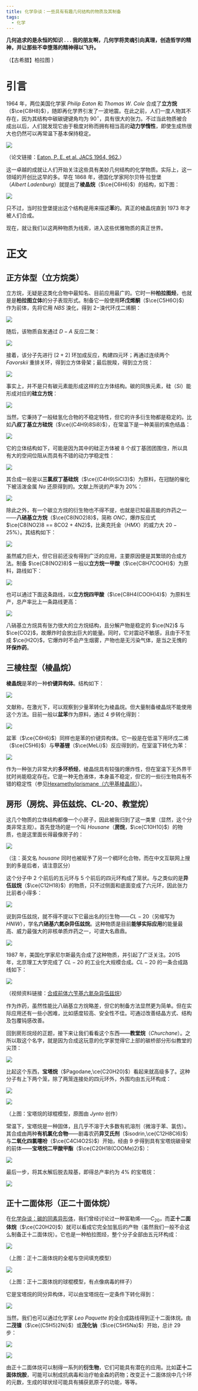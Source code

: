 ```yaml
---
title: 化学杂谈：一些具有有趣几何结构的物质及其制备
tags:
  - 化学
---
```

**几何追求的是永恒的知识 . . . 我的朋友啊，几何学将灵魂引向真理，创造哲学的精神，并让那些不幸堕落的精神得以飞升。**

（【古希腊】柏拉图 ）

# 引言

$1964$ 年，两位美国化学家 $Philip~Eaton$ 和 $Thomas~W.~Cole$ 合成了**立方烷**（$\ce{C8H8}$），随即再化学界引发了一波地震。在此之前，人们一度人物其不存在，因为其结构中碳碳键键角均为 $90^{\circ}$，具有很大的张力。不过当此物质被合成出以后，人们就发现它由于极度对称而拥有相当高的**动力学惰性**，即使生成热很大也仍然可以再常温下基本保持稳定。

![](https://cdn.luogu.com.cn/upload/image_hosting/6t95xl8w.png)

（论文链接：[Eaton, P. E. et al. JACS 1964, 962.](https://pubs.acs.org/doi/10.1021/ja01059a072)）

这一卓越的成就让人们开始关注这些具有美妙几何结构的化学物质。实际上，这一领域的开创比这早的多。早在 $1868$ 年，德国化学家阿尔贝特·拉登堡（$Albert~Ladenburg$）就提出了**棱晶烷**（$\ce{C6H6}$）的结构，如下图：

![](https://cdn.luogu.com.cn/upload/image_hosting/l5pjtnkr.png)

只不过，当时拉登堡提出这个结构是用来描述**苯**的。真正的棱晶烷直到 $1973$ 年才被人们合成。

现在，就让我们以这两种物质为线索，进入这些优雅物质的真正世界。

# 正文

## 正方体型（立方烷类） 

立方烷，无疑是这类化合物中最知名、目前应用最广的。它时一种**柏拉图烃**，也就是是**柏拉图立体**的分子表现形式。制备它一般使用**环戊烯酮**（$\ce{C5H6O}$）作为前体，先将它用 $NBS$ 溴化，得到 $2-$溴代环戊二烯酮：

![](https://cdn.luogu.com.cn/upload/image_hosting/kp05y043.png)

随后，该物质自发通过 $D-A$ 反应二聚：

![](https://cdn.luogu.com.cn/upload/image_hosting/a8onfggb.png)

接着，该分子先进行 $[2+2]$ 环加成反应，构建四元环；再通过连续两个 $Favorskii$ 重排关环，得到立方体骨架；最后脱羧，得到立方烷：

![](https://cdn.luogu.com.cn/upload/image_hosting/i8yv1ynz.png)

事实上，并不是只有碳元素能形成这样的立方体结构。碳的同族元素，硅（$Si$）能形成对应的**硅立方烷**：

![](https://cdn.luogu.com.cn/upload/image_hosting/19aefjz2.png)

当然，它秉持了一般硅氢化合物的不稳定特性，但它的许多衍生物都是稳定的。比如**八叔丁基立方硅烷**（$\ce{(C4H9)8Si8}$），在常温下是一种美丽的紫色结晶：

![](https://cdn.luogu.com.cn/upload/image_hosting/vvly7q5h.png)

它的立体结构如下，可能是因为其中的硅正方体被 $8$ 个叔丁基团团围住，所以具有大的空间位阻从而具有不错的动力学稳定性：

![](https://cdn.luogu.com.cn/upload/image_hosting/ej4gss2o.png)

其合成一般是以**三氯叔丁基硅烷**（$\ce{(C4H9)SiCl3}$）为原料，在冠醚的催化下被活泼金属 $Na$ 还原得到的。文献上所说的产率为 $20\%$：

![](https://cdn.luogu.com.cn/upload/image_hosting/osl6zihp.png)

除此之外，有一个碳立方烷的衍生物也不得不提，也就是已知最高能的炸药之一——**八硝基立方烷**（$\ce{C8(NO2)8}$，简称 $ONC$，爆炸反应式 $\ce{C8(NO2)8 == 8CO2 + 4N2}$，比奥克托金（$HMX$）的威力大 $20-25\%$）。其结构如下：

![](https://cdn.luogu.com.cn/upload/image_hosting/c76994yw.png)

虽然威力巨大，但它目前还没有得到广泛的应用，主要原因便是其繁琐的合成方法。制备 $\ce{C8(NO2)8}$ 一般以**立方烷一甲酸**（$\ce{C8H7COOH}$）为原料，路线如下：

![](https://cdn.luogu.com.cn/upload/image_hosting/cnknsdpj.png)

也可以通过下面这条路线，以**立方烷四甲酸**（$\ce{C8H4(COOH)4}$）为原料生产，总产率比上一条路线更高：

![](https://cdn.luogu.com.cn/upload/image_hosting/ejvdfrlb.png)

八硝基立方烷具有张力很大的立方烷结构，且分解产物是稳定的 $\ce{N2}$ 与 $\ce{CO2}$，故爆炸时会放出巨大的能量。同时，它对震动不敏感，且由于不生成 $\ce{H2O}$，它爆炸时不会产生烟雾，产物也是无污染气体，是当之无愧的**环保炸药**。

## 三棱柱型（棱晶烷）

**棱晶烷**是苯的一种**价键异构体**。结构如下：

![](https://cdn.luogu.com.cn/upload/image_hosting/k60cgjkv.png)

文献称，在激光下，可以观察到少量苯转化为棱晶烷。但大量制备棱晶烷不能使用这个方法。目前一般以**盆苯**作为原料，通过 $4$ 步转化得到：

![](https://cdn.luogu.com.cn/upload/image_hosting/h2f5nvwb.png)

盆苯（$\ce{C6H6}$）同样也是苯的价键异构体。它一般是在低温下用环戊二烯（$\ce{C5H6}$）与**甲基锂**（$\ce{MeLi}$）反应得到的，在室温下转化为苯：

![](https://cdn.luogu.com.cn/upload/image_hosting/5hxa1o36.png)

作为一种张力非常大的**多环桥烃**，棱晶烷具有较强的爆炸性，但在室温下无外界干扰时尚能稳定存在。它是一种无色液体，本身虽不稳定，但它的一些衍生物具有不错的稳定性（参见[Hexamethylprismane（六甲基棱晶烷）](https://pubs.acs.org/doi/abs/10.1021/ja00976a046)）。

## 房形（房烷、异伍兹烷、CL-20、教堂烷）

这几个物质的立体结构都像一个小房子，因此被我归到了这一类里（显然，这个分类非常主观）。首先登场的是一个叫 $Housane$（**房烷**，$\ce{C10H10}$）的物质，也是这里面长得最像房子的：

![](https://cdn.luogu.com.cn/upload/image_hosting/ssutbl4o.png)

（注：英文名 $housane$ 同时也被赋予了另一个稠环化合物，而在中文互联网上搜到的多是后者，请注意区分）

这个分子中 $2$ 个前后的五元环与 $5$ 个前后的四元环构成了笼状。与之类似的是**异伍兹烷**（$\ce{C12H18}$）的物质，只不过侧面和底面变成了六元环，因此张力比前者小得多：

![](https://cdn.luogu.com.cn/upload/image_hosting/7zljj7sa.png)

说到异伍兹烷，就不得不提以下它最出名的衍生物——$CL-20$（另缩写为 $HNIW$），学名**六硝基六氮杂异伍兹烷**。这种物质是目前**能够实际应用**的能量最高、威力最强大的非核单质炸药之一，可谓大名鼎鼎。

![](https://cdn.luogu.com.cn/upload/image_hosting/mh2yg1re.png)

$1987$ 年，美国化学家尼尔斯最先合成了这种物质，并引起了广泛关注。$2015$ 年，北京理工大学完成了 $CL-20$ 的工业化大规模合成。$CL-20$ 的一条合成路线如下：

![](https://cdn.luogu.com.cn/upload/image_hosting/r3b2u12k.png)

（视频资料链接：[合成前体六苄基六氮杂异伍兹烷](https://www.bilibili.com/video/BV1qk4y1K7ex/?spm_id_from=333.999.0.0&vd_source=c3c20b820dcfa5d8a8b16eefa1932a09)）

作为炸药，虽然性能比八硝基立方烷略差，但它的制备方法显然更为简单。但在实际应用还有一些小困难，比如感度较高、安全性不佳。可通过改善结晶方式、结构及包覆钝感改善。

回到房形烷烃的正题，接下来让我们看看这个东西——**教堂烷**（$Churchane$）。之所以取这个名字，就是因为合成这玩意的化学家觉得它上部的碳桥部分形似教堂的尖顶：

![](https://cdn.luogu.com.cn/upload/image_hosting/o0pstd9k.png)

比起这个东西，**宝塔烷**（$Pagodane,\ce{C20H20}$）看起来就高级多了。这种分子有上下两个笼，除了两笼连接处的四元环外，外围均由五元环构成：

![](https://cdn.luogu.com.cn/upload/image_hosting/njp7lxc5.png)

![](https://cdn.luogu.com.cn/upload/image_hosting/zpip2mns.png)

（上图：宝塔烷的球棍模型，原图由 $Jynto$ 创作）

常温下，宝塔烷是一种固体，且几乎不溶于大多数有机溶剂（微溶于苯、氯仿）。其合成由两种**有机氯化合物**——剧毒农药**异艾氏剂**（$isodrin,\ce{C12H8Cl6}$）与**二氧化四氯噻吩**（$\ce{C4Cl4O2S}$）开始，经由 $9$ 步得到具有宝塔烷碳骨架的前体——**宝塔烷二甲酸甲酯**（$\ce{C20H18(COOMe)2}$）：

![](https://cdn.luogu.com.cn/upload/image_hosting/vuea3coa.png)

最后一步，将其水解后脱去羧基，即得总产率约为 $4\%$ 的宝塔烷：

![](https://cdn.luogu.com.cn/upload/image_hosting/0a8i9840.png)

## 正十二面体形（正二十面体烷）

在[化学杂谈：碳的同素异形体](https://zhuanlan.zhihu.com/p/680153348)，我们曾经讨论过一种富勒烯——$C_{20}$，而**正十二面体烷**（$\ce{C20H20}$）就可以看成它完全加氢后的产物（虽然我们一般不会这么制备正十二面体烷）。它也是一种柏拉图烃，整个分子全部由五元环构成：

![](https://cdn.luogu.com.cn/upload/image_hosting/mgras5rt.png)

（上图：正十二面体烷的全棍与空间填充模型）

![](https://cdn.luogu.com.cn/upload/image_hosting/3kx2s05m.png)

（上图：正十二面体烷的球棍模型，有点像病毒的样子）

它是宝塔烷的同分异构体，可以由宝塔烷在一定条件下转化得到：

![](https://cdn.luogu.com.cn/upload/image_hosting/y31yq1t3.png)

当然，我们也可以通过化学家 $Leo~Paquette$ 的全合成路线得到正十二面体烷。由**二茂镍**（$\ce{(C5H5)2Ni}$）或**茂化钠**（$\ce{C5H5Na}$）开始，总计 $29$ 步：

![](https://cdn.luogu.com.cn/upload/image_hosting/7y02urdx.png)

![](https://cdn.luogu.com.cn/upload/image_hosting/t2lzwc0d.png)

由正十二面体烷可以制得一系列的**衍生物**，它们可能具有潜在的应用。比如**正十二面体烷胺**，可能可以制成抗病毒和治疗帕金森的药物；改变正十二面体烷中几个环的元数，生成的球状烃可能具有捕获氦原子的功能，等等。